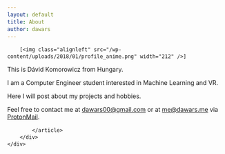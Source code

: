 ```yaml
---
layout: default
title: About
author: dawars
---
```

<div id="content" class="container">
    <div class="row" role="main">
        <div class="col-md-8">
                    <article id="post-25" class="post-25 post type-post status-publish format-standard has-post-thumbnail">

        [<img class="alignleft" src="/wp-content/uploads/2018/01/profile_anime.png" width="212" />]

This is Dávid Komorowicz from Hungary.

I am a Computer Engineer student interested in Machine Learning and VR.

Here I will post about my projects and hobbies.

Feel free to contact me at [dawars00@gmail.com](mailto:dawars00@gmail.com) or at [me@dawars.me](mailto:me@dawars.me) via [ProtonMail](https://protonmail.com).

            </article>
        </div>
    </div>
</div>